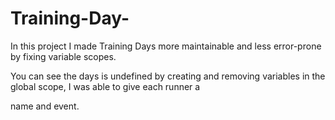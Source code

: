 # Training-Day-

In this project I made Training Days more maintainable and less error-prone by fixing variable scopes.

You can see the days is undefined by creating and removing variables in the global scope, I was able to give each runner a

name and event. 
